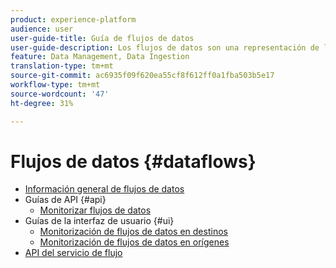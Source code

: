 ```yaml
---
product: experience-platform
audience: user
user-guide-title: Guía de flujos de datos
user-guide-description: Los flujos de datos son una representación de los trabajos de datos que mueven datos a través de Platform.
feature: Data Management, Data Ingestion
translation-type: tm+mt
source-git-commit: ac6935f09f620ea55cf8f612ff0a1fba503b5e17
workflow-type: tm+mt
source-wordcount: '47'
ht-degree: 31%

---
```



# Flujos de datos {#dataflows}

- [Información general de flujos de datos](./home.md)
- Guías de API {#api}
   - [Monitorizar flujos de datos](./api/monitor.md)
- Guías de la interfaz de usuario {#ui}
   - [Monitorización de flujos de datos en destinos](./ui/monitor-destinations.md)
   - [Monitorización de flujos de datos en orígenes](./ui/monitor-sources.md)
- [API del servicio de flujo](https://www.adobe.io/apis/experienceplatform/home/api-reference.html#!acpdr/swagger-specs/flow-service.yaml)